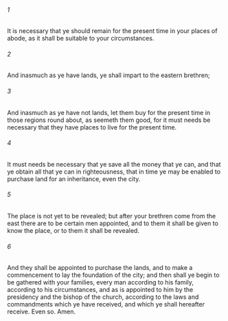 ###### 1
It is necessary that ye should remain for the present time in your places of abode, as it shall be suitable to your circumstances.

###### 2
And inasmuch as ye have lands, ye shall impart to the eastern brethren;

###### 3
And inasmuch as ye have not lands, let them buy for the present time in those regions round about, as seemeth them good, for it must needs be necessary that they have places to live for the present time.

###### 4
It must needs be necessary that ye save all the money that ye can, and that ye obtain all that ye can in righteousness, that in time ye may be enabled to purchase land for an inheritance, even the city.

###### 5
The place is not yet to be revealed; but after your brethren come from the east there are to be certain men appointed, and to them it shall be given to know the place, or to them it shall be revealed.

###### 6
And they shall be appointed to purchase the lands, and to make a commencement to lay the foundation of the city; and then shall ye begin to be gathered with your families, every man according to his family, according to his circumstances, and as is appointed to him by the presidency and the bishop of the church, according to the laws and commandments which ye have received, and which ye shall hereafter receive. Even so. Amen.

